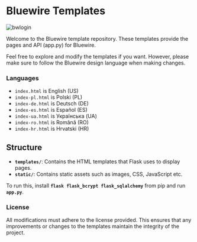 # Bluewire Templates

![bwlogin](https://github.com/user-attachments/assets/a42ba89e-f0b3-4398-8765-025c8da2c2e5)

Welcome to the Bluewire template repository. These templates provide the pages and API (app.py) for Bluewire.

Feel free to explore and modify the templates if you want. However, please make sure to follow the Bluewire design language when making changes.

### Languages

- `index.html` is English (US)
- `index-pl.html` is Polski (PL)
- `index-de.html` is Deutsch (DE)
- `index-es.html` is Español (ES)
- `index-ua.html` is Українська (UA)
- `index-ro.html` is Română (RO)
- `index-hr.html` is Hrvatski (HR)

## Structure

- **`templates/`**: Contains the HTML templates that Flask uses to display pages.
- **`static/`**: Contains static assets such as images, CSS, JavaScript etc.

To run this, install **`flask flask_bcrypt flask_sqlalchemy`** from pip and run **`app.py`**.

### License

All modifications must adhere to the license provided. This ensures that any improvements or changes to the templates maintain the integrity of the project.
